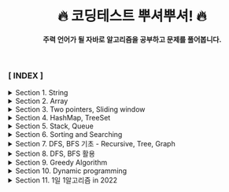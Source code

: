 <div align="center">

<h1>🔥 코딩테스트 뿌셔뿌셔! 🔥 </h1>

<b>주력 언어가 될 자바로 알고리즘을 공부하고 문제를 풀어봅니다.</b>

</div>

<br>

### **[ INDEX ]**

<details>
<summary>Section 1. String</summary>

1. [문자 찾기](src/com/algorithm/section1/section1_01)
2. [대소문자 변환](src/com/algorithm/section1/section1_02)
3. [문장 속 단어 (indexOf(), substring())](src/com/algorithm/section1/section1_03)
4. [단어 뒤집기 (StringBuilder 이용법 또는 직접뒤집기)](src/com/algorithm/section1/section1_04)
5. [특정 문자 뒤집기 (toCharArray())](src/com/algorithm/section1/section1_05)
6. [중복문자제거](src/com/algorithm/section1/section1_06)
7. [회문문자열](src/com/algorithm/section1/section1_07)
8. [유효한 팰린드롬 (replaceAll 정규식이용)](src/com/algorithm/section1/section1_08)
9. [숫자만 추출](src/com/algorithm/section1/section1_09)
10. [가장 짧은 문자거리](src/com/algorithm/section1/section1_10)
11. [문자열 압축](src/com/algorithm/section1/section1_11)
12. [암호 (replace(), parseInt(string, 2))](src/com/algorithm/section1/section1_12)

</details>

<details>
<summary>Section 2. Array</summary>

1. [큰 수 출력하기](src/com/algorithm/section2/section2_01)
2. [보이는 학생](src/com/algorithm/section2/section2_02)
3. [가위바위보](src/com/algorithm/section2/section2_03)
4. [피보나치 수열](src/com/algorithm/section2/section2_04)
5. [소수 (에라토스테네스 체)](src/com/algorithm/section2/section2_05)
6. [뒤집은 소수](src/com/algorithm/section2/section2_06)
7. [점수계산](src/com/algorithm/section2/section2_07)
8. [등수구하기](src/com/algorithm/section2/section2_08)
9. [격자판 최대합](src/com/algorithm/section2/section2_09)
10. [봉우리](src/com/algorithm/section2/section2_10)
11. [임시반장 정하기](src/com/algorithm/section2/section2_11)
12. [멘토링](src/com/algorithm/section2/section2_12)
</details>

<details>
<summary>Section 3. Two pointers, Sliding window</summary>

1. [두 배열 합치기 (two pointers algorithm)](src/com/algorithm/section3/section3_01)
2. [공통원소 구하기(two pointers algorithm)](src/com/algorithm/section3/section3_02)
3. [최대 매출 (Sliding window)](src/com/algorithm/section3/section3_03)
4. [연속부분 수열 (복합적 문제)](src/com/algorithm/section3/section3_04)
5. [연속된 자연수의 합 (two pointers)](src/com/algorithm/section3/section3_05)
6. [연속된 자연수의 합 (수학)](src/com/algorithm/section3/section3_06)
7. [최대 길이 연속부분 수열 (복합적 문제)](src/com/algorithm/section3/section3_07)
</details>

<details>
<summary>Section 4. HashMap, TreeSet</summary>

1. [학급 회장 (HashMap)](src/com/algorithm/section4/section4_01)
2. [아나그램 (HashMap)](src/com/algorithm/section4/section4_02)
3. [매출액의 종류 (Hash, sliding window)](src/com/algorithm/section4/section4_03)
4. [모든 아나그램 찾기 (Hash, sliding window : 시간복잡도 O(n))](src/com/algorithm/section4/section4_04)
5. [K번째 큰 수](src/com/algorithm/section4/section4_05)
</details>

<details>
<summary>Section 5. Stack, Queue</summary>

1. [올바른 괄호](src/com/algorithm/section5/section5_01)
2. [괄호 문자 제거](src/com/algorithm/section5/section5_02)
3. [크레인 인형뽑기(카카오)](src/com/algorithm/section5/section5_03)
4. [후위식 연산(postfix)](src/com/algorithm/section5/section5_04)
5. [쇠막대기](src/com/algorithm/section5/section5_05)
6. [공주 구하기](src/com/algorithm/section5/section5_06)
7. [교육과정 설계](src/com/algorithm/section5/section5_07)
8. [응급실](src/com/algorithm/section5/section5_08)
</details>

<details>
<summary>Section 6. Sorting and Searching</summary>

1. [선택정렬](src/com/algorithm/section6/section6_01)
2. [버블정렬](src/com/algorithm/section6/section6_02)
3. [삽입정렬](src/com/algorithm/section6/section6_03)
4. [LRU (캐시, 카카오 변형)](src/com/algorithm/section6/section6_04)
5. [중복확인](src/com/algorithm/section6/section6_05)
6. [장난꾸러기](src/com/algorithm/section6/section6_06)
7. [좌표 정렬 (compareTo)](src/com/algorithm/section6/section6_07)
8. [이분검색](src/com/algorithm/section6/section6_08)
9. [뮤직비디오 (결정알고리즘)](src/com/algorithm/section6/section6_09)
10. [마구간 정하기(결정알고리즘)](src/com/algorithm/section6/section6_10)
</details>

<details>
<summary>Section 7. DFS, BFS 기초 - Recursive, Tree, Graph</summary>

1. [재귀함수 (스택프레임)](src/com/algorithm/section7/section7_01)
2. [이진수 출력 (재귀)](src/com/algorithm/section7/section7_02)
3. [팩토리얼](src/com/algorithm/section7/section7_03)
4. [피보나치 재귀 (메모이제이션)](src/com/algorithm/section7/section7_04)
5. [이진트리순회 (DFS : Depth-First Search)](src/com/algorithm/section7/section7_05)
6. [부분집합 구하기 (DFS)](src/com/algorithm/section7/section7_06)
7. [이진트리 레벨탐색 (BFS : Breadth-First Search)](src/com/algorithm/section7/section7_07)
8. [송아지 찾기1 (BFS)](src/com/algorithm/section7/section7_08)
9. [Tree 말단노드까지의 가장 짧은 경로 (DFS)](src/com/algorithm/section7/section7_09)
10. [Tree 말단노드까지의 가장 짧은 경로 (BFS)](src/com/algorithm/section7/section7_10)
11. [경로탐색 (DFS)](src/com/algorithm/section7/section7_11)
12. [경로탐색 (인접리스트, ArrayList)](src/com/algorithm/section7/section7_12)
13. [그래프 최단거리 (BFS)](src/com/algorithm/section7/section7_13)
</details>

<details>
<summary>Section 8. DFS, BFS 활용</summary>

1. [합이 같은 부분집합 (DFS: 아마존 인터뷰)](src/com/algorithm/section8/section8_01)
2. [바둑이 승차 (DFS)](src/com/algorithm/section8/section8_02)
3. [최대점수 구하기 (DFS)](src/com/algorithm/section8/section8_03)
4. [중복순열 구하기](src/com/algorithm/section8/section8_04)
5. [동전교환](src/com/algorithm/section8/section8_05)
6. [순열 구하기](src/com/algorithm/section8/section8_06)
7. [조합수 (메모이제이션)](src/com/algorithm/section8/section8_07)
8. [수열 추측하기](src/com/algorithm/section8/section8_08)
9. [조합 구하기](src/com/algorithm/section8/section8_09)
10. [미로탐색 (DFS)](src/com/algorithm/section8/section8_10)
11. [미로의 최단거리 통로 (BFS)](src/com/algorithm/section8/section8_11)
12. [토마토 (BFS)](src/com/algorithm/section8/section8_12)
13. [섬나라 아일랜드 (DFS)](src/com/algorithm/section8/section8_13)
14. [피자배달거리 (삼성 SW역량평가 기출문제 : DFS활용)](src/com/algorithm/section8/section8_14)
</details>

<details>
<summary>Section 9. Greedy Algorithm</summary>

1. [씨름선수](src/com/algorithm/section9/section9_01)
2. [회의실 배정](src/com/algorithm/section9/section9_02)
3. [결혼식](src/com/algorithm/section9/section9_03)
4. [최대 수입 스케줄 (PriorityQueue)](src/com/algorithm/section9/section9_04)
5. [다익스트라 알고리즘](src/com/algorithm/section9/section9_05)
6. [친구인가 (Uion & Find)](src/com/algorithm/section9/section9_06)
7. [원더랜드 (크루스칼 : Uion & Find)](src/com/algorithm/section9/section9_07)
8. [원더랜드 (프림 : PriorityQueue)](src/com/algorithm/section9/section9_08)
</details>

<details>
<summary>Section 10. Dynamic programming</summary>

1. [계단오르기](src/com/algorithm/section10/section10_01)
2. [돌다리 건너기](src/com/algorithm/section10/section10_02)
3. [최대 부분 증가 수열 (LIS)](src/com/algorithm/section10/section10_03)
4. [가장 높은 탑 쌓기 (LIS 응용)](src/com/algorithm/section10/section10_04)
5. [동전교환 (냅색 알고리즘)](src/com/algorithm/section10/section10_05)
6. [최대점수 구하기 (냅색 알고리즘)](src/com/algorithm/section10/section10_06)
</details>

<details>
<summary>Section 11. 1일 1알고리즘 in 2022</summary>

1. [특정 요일 구하기](src/com/algorithm/level_01/특정_요일_구하기)
2. [짝수 홀수 구분](src/com/algorithm/level_01/짝수_홀수_구분)
3. [증가하는 숫자](src/com/algorithm/level_01/증가하는_숫자)
4. [손익분기점](src/com/algorithm/level_01/손익분기점)
5. [벌집](src/com/algorithm/level_01/벌집)

</details>


